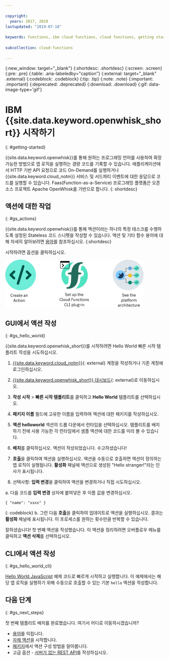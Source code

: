 ```yaml
---

copyright:
  years: 2017, 2019
lastupdated: "2019-07-18"

keywords: functions, ibm cloud functions, cloud functions, getting started, creating actions

subcollection: cloud-functions

---
```


{:new_window: target="_blank"}
{:shortdesc: .shortdesc}
{:screen: .screen}
{:pre: .pre}
{:table: .aria-labeledby="caption"}
{:external: target="_blank" .external}
{:codeblock: .codeblock}
{:tip: .tip}
{:note: .note}
{:important: .important}
{:deprecated: .deprecated}
{:download: .download}
{:gif: data-image-type='gif'}


# IBM {{site.data.keyword.openwhisk_short}} 시작하기
{: #getting-started}

{{site.data.keyword.openwhisk}}를 통해 원하는 프로그래밍 언어를 사용하여 확장 가능한 방법으로 앱 로직을 실행하는 경량 코드를 기록할 수 있습니다. 애플리케이션에서 HTTP 기반 API 요청으로 코드 On-Demand를 실행하거나 {{site.data.keyword.cloud_notm}} 서비스 및 서드파티 이벤트에 대한 응답으로 코드를 실행할 수 있습니다. Faas(Function-as-a-Service) 프로그래밍 플랫폼은 오픈 소스 프로젝트 Apache OpenWhisk를 기반으로 합니다.
{: shortdesc}

## 액션에 대한 작업
{: #gs_actions}

{{site.data.keyword.openwhisk}}를 통해 액션이라는 하나의 특정 태스크를 수행하도록 설정된 Stateless 코드 스니펫을 작성할 수 있습니다. 액션 및 기타 함수 용어에 대해 자세히 알아보려면 [용어](/docs/openwhisk?topic=cloud-functions-about)를 참조하십시오.
{:shortdesc}

시작하려면 옵션을 클릭하십시오.

<img usemap="#home_map" border="0" class="image" id="image_ztx_crb_f1b" src="images/imagemap.png" width="440" alt="{{site.data.keyword.openwhisk_short}}를 신속하게 시작하려면 아이콘을 클릭하십시오." style="width:440px;" />
<map name="home_map" id="home_map">
<area href="#gs_hello_world" alt="액션 작성" title="액션 작성" shape="rect" coords="-7, -8, 108, 211" />
<area href="/docs/openwhisk?topic=cloud-functions-cli_install" alt="{{site.data.keyword.openwhisk_short}} CLI 플러그인 설정" title="{{site.data.keyword.openwhisk_short}} CLI 플러그인 설정" shape="rect" coords="155, -1, 289, 210" />
<area href="/docs/openwhisk?topic=cloud-functions-about" alt="플랫폼 아키텍처 참조" title="플랫폼 아키텍처 참조" shape="rect" coords="326, -10, 448, 218" />
</map>

## GUI에서 액션 작성
{: #gs_hello_world}

{{site.data.keyword.openwhisk_short}}를 시작하려면 Hello World 빠른 시작 템플리트 작성을 시도하십시오.

1. [{{site.data.keyword.cloud_notm}}](https://cloud.ibm.com/registration){: external} 계정을 작성하거나 기존 계정에 로그인하십시오.

2. [{{site.data.keyword.openwhisk_short}} 대시보드](https://cloud.ibm.com/openwhisk){: external}로 이동하십시오.

2. **작성 시작** > **빠른 시작 템플리트**를 클릭하고 **Hello World** 템플리트를 선택하십시오.

3. **패키지 이름** 필드에 고유한 이름을 입력하여 액션에 대한 패키지를 작성하십시오.

4. **액션 helloworld** 섹션의 드롭 다운에서 런타임을 선택하십시오. 템플리트를 배치하기 전에 사용 가능한 각 런타임에서 샘플 액션에 대한 코드를 미리 볼 수 있습니다.

5. **배치**를 클릭하십시오. 액션이 작성되었습니다. 수고하셨습니다!

6. **호출**을 클릭하여 액션을 실행하십시오. 액션을 수동으로 호출하면 액션이 정의하는 앱 로직이 실행됩니다. **활성화** 패널에 액션으로 생성된 "Hello stranger!"라는 인사가 표시됩니다.

7. 선택사항: **입력 변경**을 클릭하여 액션을 변경하거나 직접 시도하십시오.

  a. 다음 코드를 **입력 변경** 상자에 붙여넣은 후 이름 값을 변경하십시오.
  ```
  { "name": "xxxx" }
  ```
  {: codeblock}
  b. 그런 다음 **호출**을 클릭하여 업데이트로 액션을 실행하십시오. 결과는 **활성화** 패널에 표시됩니다. 이 프로세스를 원하는 횟수만큼 반복할 수 있습니다.

잘하셨습니다! 첫 번째 액션을 작성했습니다. 이 액션을 정리하려면 오버플로우 메뉴를 클릭하고 **액션 삭제**를 선택하십시오.

## CLI에서 액션 작성
{: #gs_hello_world_cli}

[Hello World JavaScript](/docs/openwhisk?topic=cloud-functions-prep#prep-js) 예제 코드로 빠르게 시작하고 실행합니다. 이 예제에서는 해당 앱 로직을 실행하기 위해 수동으로 호출할 수 있는 기본 `hello` 액션을 작성합니다.

## 다음 단계
{: #gs_next_steps}

첫 번째 템플리트 배치를 완료했습니다. 여기서 어디로 이동하시겠습니까?

* [용어](/docs/openwhisk?topic=cloud-functions-about#about_technology)를 익힙니다.
* [자체 액션](/docs/openwhisk?topic=cloud-functions-actions)을 시작합니다.
* [패키지](/docs/openwhisk?topic=cloud-functions-pkg_ov)에서 액션 구성 방법을 알아봅니다.
* 고급 옵션 - [서버가 없는 REST API](/docs/openwhisk?topic=cloud-functions-apigateway)를 작성하십시오.



